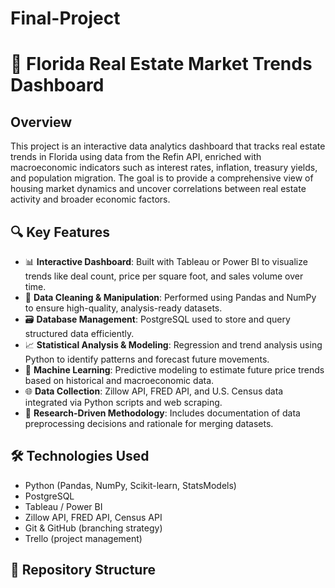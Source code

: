 # Final-Project
# 🏡 Florida Real Estate Market Trends Dashboard

## Overview

This project is an interactive data analytics dashboard that tracks real estate trends in Florida using data from the Refin API, enriched with macroeconomic indicators such as interest rates, inflation, treasury yields, and population migration. The goal is to provide a comprehensive view of housing market dynamics and uncover correlations between real estate activity and broader economic factors.

## 🔍 Key Features

- 📊 **Interactive Dashboard**: Built with Tableau or Power BI to visualize trends like deal count, price per square foot, and sales volume over time.
- 🧹 **Data Cleaning & Manipulation**: Performed using Pandas and NumPy to ensure high-quality, analysis-ready datasets.
- 🗃️ **Database Management**: PostgreSQL used to store and query structured data efficiently.
- 📈 **Statistical Analysis & Modeling**: Regression and trend analysis using Python to identify patterns and forecast future movements.
- 🤖 **Machine Learning**: Predictive modeling to estimate future price trends based on historical and macroeconomic data.
- 🌐 **Data Collection**: Zillow API, FRED API, and U.S. Census data integrated via Python scripts and web scraping.
- 🧠 **Research-Driven Methodology**: Includes documentation of data preprocessing decisions and rationale for merging datasets.

## 🛠️ Technologies Used
- Python (Pandas, NumPy, Scikit-learn, StatsModels)
- PostgreSQL
- Tableau / Power BI
- Zillow API, FRED API, Census API
- Git & GitHub (branching strategy)
- Trello (project management)

## 📁 Repository Structure


